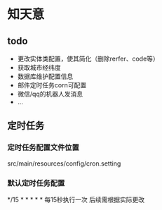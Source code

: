 # 知天意
## todo
- 更改实体类配置，使其简化（删除rerfer、code等）
- 获取城市经纬度
- 数据库维护配置信息
- 邮件定时任务corn可配置
- 微信/qq的机器人发消息
- ...

## 定时任务
### 定时任务配置文件位置
src/main/resources/config/cron.setting
### 默认定时任务配置
*/15 * * * * * 
每15秒执行一次
后续需根据实际更改